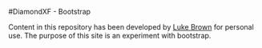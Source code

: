 #DiamondXF - Bootstrap

Content in this repository has been developed by [Luke Brown](http://diamondxf.com) for personal use. The purpose of this site is an experiment with bootstrap.
